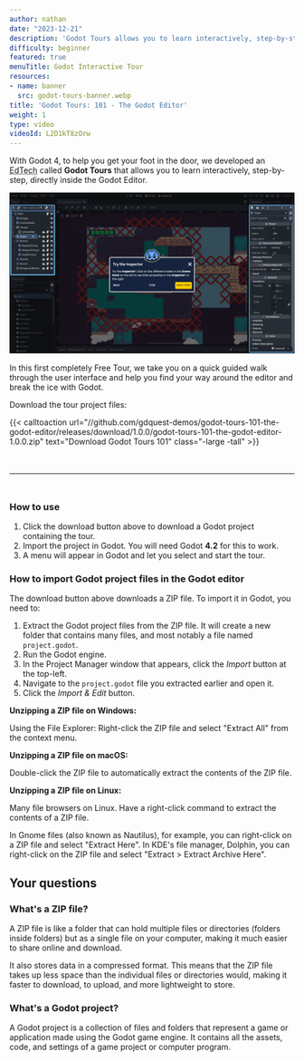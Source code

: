 ```yaml
---
author: nathan
date: "2023-12-21"
description: 'Godot Tours allows you to learn interactively, step-by-step, directly inside the Godot Editor. In this first completely Free Tour, we take you on a quick guided walk through the user interface and help you find your way around the editor and break the ice with Godot.'
difficulty: beginner
featured: true
menuTitle: Godot Interactive Tour
resources:
- name: banner
  src: godot-tours-banner.webp
title: 'Godot Tours: 101 - The Godot Editor'
weight: 1
type: video
videoId: L2D1kT8zOrw
---
```


With Godot 4, to help you get your foot in the door, we developed an <abbr title="Educational Technology">EdTech</abbr> called **Godot Tours** that allows you to learn interactively, step-by-step, directly inside the Godot Editor. 

![Screenshot of one of the first steps of the tour, showing the running game and a bubble inviting you to run the game.](tour-101-screenshot-02.webp)

In this first completely Free Tour, we take you on a quick guided walk through the user interface and help you find your way around the editor and break the ice with Godot.


Download the tour project files:

{{< calltoaction 
url="//github.com/gdquest-demos/godot-tours-101-the-godot-editor/releases/download/1.0.0/godot-tours-101-the-godot-editor-1.0.0.zip" 
text="Download Godot Tours 101"
class="-large -tall" >}}

<hr style="margin-top: 3rem; margin-bottom: 3rem;" />



### How to use

1. Click the download button above to download a Godot project containing the tour.
2. Import the project in Godot. You will need Godot **4.2** for this to work.
3. A menu will appear in Godot and let you select and start the tour.


### How to import Godot project files in the Godot editor

The download button above downloads a ZIP file. To import it in Godot, you need to:

1. Extract the Godot project files from the ZIP file. It will create a new folder that contains many files, and most notably a file named `project.godot`.
2. Run the Godot engine.
3. In the Project Manager window that appears, click the *Import* button at the top-left.
4. Navigate to the `project.godot` file you extracted earlier and open it.
5. Click the *Import & Edit* button.

**Unzipping a ZIP file on Windows:**

Using the File Explorer: Right-click the ZIP file and select "Extract All" from the context menu.

**Unzipping a ZIP file on macOS:**

Double-click the ZIP file to automatically extract the contents of the ZIP file.

**Unzipping a ZIP file on Linux:**

Many file browsers on Linux. Have a right-click command to extract the contents of a ZIP file.

In Gnome files (also known as Nautilus), for example, you can right-click on a ZIP file and select "Extract Here".
In KDE's file manager, Dolphin, you can right-click on the ZIP file and select "Extract > Extract Archive Here".

## Your questions

### What's a ZIP file?

A ZIP file is like a folder that can hold multiple files or directories (folders inside folders) but as a single file on your computer, making it much easier to share online and download.

It also stores data in a compressed format. This means that the ZIP file takes up less space than the individual files or directories would, making it faster to download, to upload, and more lightweight to store.

### What's a Godot project?

A Godot project is a collection of files and folders that represent a game or application made using the Godot game engine. It contains all the assets, code, and settings of a game project or computer program.
